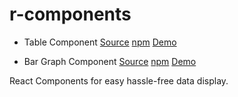 # r-components

* Table Component [Source](https://github.com/Kolhar730/r-components/tree/master/r-component-tables) [npm](https://www.npmjs.com/package/r-component-tables) [Demo](https://codesandbox.io/s/lx7xy26y1q)

* Bar Graph Component [Source](https://github.com/Kolhar730/r-components/tree/master/r-component-bar-graph) [npm](https://www.npmjs.com/package/r-component-bar-graph) [Demo](https://codesandbox.io/)

React Components for easy hassle-free data display.
